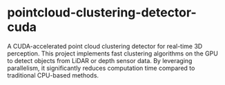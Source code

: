 # pointcloud-clustering-detector-cuda
A CUDA-accelerated point cloud clustering detector for real-time 3D perception. This project implements fast clustering algorithms on the GPU to detect objects from LiDAR or depth sensor data. By leveraging parallelism, it significantly reduces computation time compared to traditional CPU-based methods.
